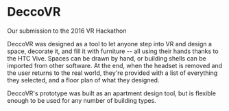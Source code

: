 # DeccoVR

Our submission to the 2016 VR Hackathon

DeccoVR was designed as a tool to let anyone step into VR and design a space, decorate it, and fill it with furniture -- all using their hands thanks to the HTC Vive. Spaces can be drawn by hand, or building shells can be imported from other software. At the end, when the headset is removed and the user returns to the real world, they're provided with a list of everything they selected, and a floor plan of what they designed. 

DeccoVR's prototype was built as an apartment design tool, but is flexible enough to be used for any number of building types.
